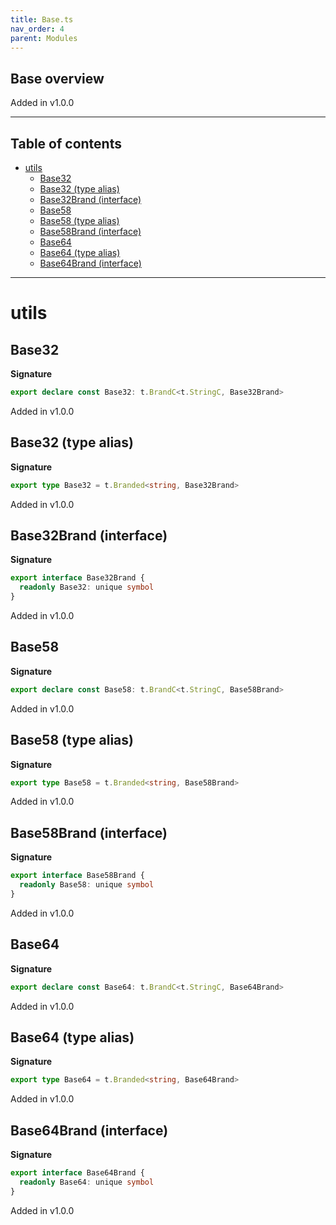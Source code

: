 ```yaml
---
title: Base.ts
nav_order: 4
parent: Modules
---
```


## Base overview

Added in v1.0.0

---

<h2 class="text-delta">Table of contents</h2>

- [utils](#utils)
  - [Base32](#base32)
  - [Base32 (type alias)](#base32-type-alias)
  - [Base32Brand (interface)](#base32brand-interface)
  - [Base58](#base58)
  - [Base58 (type alias)](#base58-type-alias)
  - [Base58Brand (interface)](#base58brand-interface)
  - [Base64](#base64)
  - [Base64 (type alias)](#base64-type-alias)
  - [Base64Brand (interface)](#base64brand-interface)

---

# utils

## Base32

**Signature**

```ts
export declare const Base32: t.BrandC<t.StringC, Base32Brand>
```

Added in v1.0.0

## Base32 (type alias)

**Signature**

```ts
export type Base32 = t.Branded<string, Base32Brand>
```

Added in v1.0.0

## Base32Brand (interface)

**Signature**

```ts
export interface Base32Brand {
  readonly Base32: unique symbol
}
```

Added in v1.0.0

## Base58

**Signature**

```ts
export declare const Base58: t.BrandC<t.StringC, Base58Brand>
```

Added in v1.0.0

## Base58 (type alias)

**Signature**

```ts
export type Base58 = t.Branded<string, Base58Brand>
```

Added in v1.0.0

## Base58Brand (interface)

**Signature**

```ts
export interface Base58Brand {
  readonly Base58: unique symbol
}
```

Added in v1.0.0

## Base64

**Signature**

```ts
export declare const Base64: t.BrandC<t.StringC, Base64Brand>
```

Added in v1.0.0

## Base64 (type alias)

**Signature**

```ts
export type Base64 = t.Branded<string, Base64Brand>
```

Added in v1.0.0

## Base64Brand (interface)

**Signature**

```ts
export interface Base64Brand {
  readonly Base64: unique symbol
}
```

Added in v1.0.0
